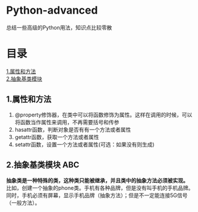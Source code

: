 # Python-advanced
总结一些高级的Python用法，知识点比较零散  
# 目录  
[1.属性和方法](##1.属性和方法)  
[2.抽象基类模块](##2.抽象基类模块)

## 1.属性和方法  
1) @property修饰器，在类中可以将函数修饰为属性。这样在调用的时候，可以将函数当作属性来调用，不再需要括号和传参  
2) hasattr函数，判断对象是否有有一个方法或者属性  
3) getattr函数，获取一个方法或者属性  
4) setattr函数，设置一个方法或者属性(可选：如果没有则生成)  

## 2.抽象基类模块 ABC
**抽象类是一种特殊的类，这种类只能被继承，并且类中的抽象方法必须被实现。**  
比如，创建一个抽象的phone类。手机有各种品牌，但是没有叫手机的手机品牌。
同时，手机必须有屏幕，显示手机品牌（抽象方法）；但是不一定能连接5G信号（一般方法）。